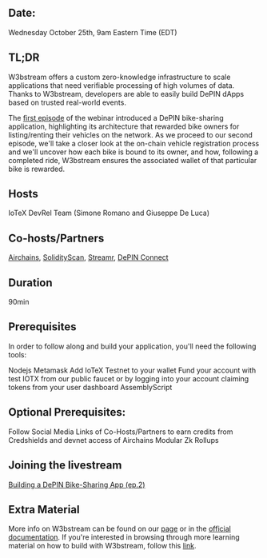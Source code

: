 ## Date:
Wednesday October 25th, 9am Eastern Time (EDT)

## TL;DR
W3bstream offers a custom zero-knowledge infrastructure to scale applications that need verifiable processing of high volumes of data. Thanks to W3bstream, developers are able to easily build DePIN dApps based on trusted real-world events. 

The [first episode](https://developers.iotex.io/posts/building-a-depin-project-with-w3bstream) of the webinar introduced a DePIN bike-sharing application, highlighting its architecture that rewarded bike owners for listing/renting their vehicles on the network. As we proceed to our second episode, we'll take a closer look at the on-chain vehicle registration process and we'll uncover how each bike is bound to its owner, and how, following a completed ride, W3bstream ensures the associated wallet of that particular bike is rewarded.

## Hosts
IoTeX DevRel Team (Simone Romano and Giuseppe De Luca)

## Co-hosts/Partners
[Airchains](https://www.airchains.io/), [SolidityScan](https://solidityscan.com/), [Streamr](https://streamr.network/), [DePIN Connect](https://twitter.com/DePIN_Connect)

## Duration
90min

## Prerequisites
In order to follow along and build your application, you'll need the following tools:

Nodejs
Metamask
Add IoTeX Testnet to your wallet
Fund your account with test IOTX from our public faucet or by logging into your account claiming tokens from your user dashboard
AssemblyScript

## Optional Prerequisites: 
Follow Social Media Links of Co-Hosts/Partners to earn credits from Credshields and devnet access of Airchains Modular Zk Rollups 

## Joining the livestream
[Building a DePIN Bike-Sharing App (ep.2)](https://www.youtube.com/watch?v=ENteptPNcDo)

## Extra Material
More info on W3bstream can be found on our [page](https://w3bstream.com/) or in the [official documentation](https://docs.w3bstream.com/introduction/readme). If you're interested in browsing through more learning material on how to build with W3bstream, follow this [link](https://developers.iotex.io/academy/all?w3bstream).
